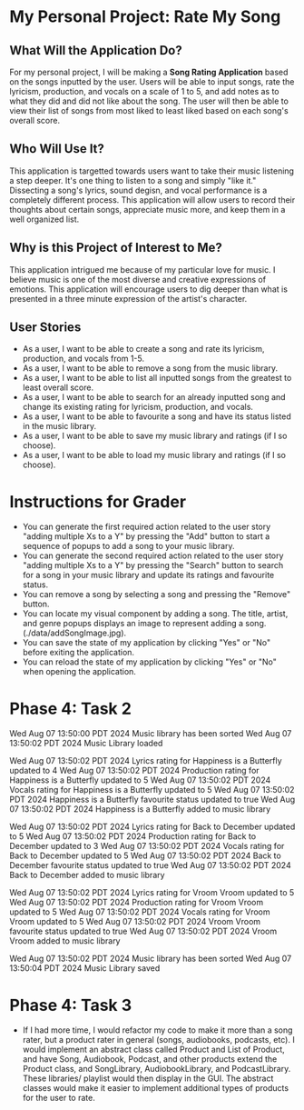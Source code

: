 # My Personal Project: Rate My Song

## What Will the Application Do?
For my personal project, I will be making a **Song Rating Application**
based on the songs inputted by the user. Users will be able to input songs, rate the lyricism, production,
and vocals on a scale of 1 to 5, and add notes as to what they did and did not like about the song. 
The user will then be able to view their list of songs from most liked to least liked based on each song's
overall score.

## Who Will Use It?
This application is targetted towards users want to take their music listening a step deeper. It's one thing
to listen to a song and simply "like it." Dissecting a song's lyrics, sound degisn, and vocal performance
is a completely different process. This application will allow users to record their thoughts about certain
songs, appreciate music more, and keep them in a well organized list.

## Why is this Project of Interest to Me?
This application intrigued me because of my particular love for music. I believe music is one of the 
most diverse and creative expressions of emotions. This application will encourage users to dig deeper
than what is presented in a three minute expression of the artist's character. 

## User Stories
- As a user, I want to be able to create a song and rate its lyricism, production, and vocals from 1-5.
- As a user, I want to be able to remove a song from the music library.
- As a user, I want to be able to list all inputted songs from the greatest to least overall score.
- As a user, I want to be able to search for an already inputted song and change its existing rating 
for lyricism, production, and vocals. 
- As a user, I want to be able to favourite a song and have its status listed in the music library.
- As a user, I want to be able to save my music library and ratings (if I so choose).
- As a user, I want to be able to load my music library and ratings (if I so choose).

# Instructions for Grader

- You can generate the first required action related to the user story "adding multiple Xs to a Y" by
pressing the "Add" button to start a sequence of popups to add a song to your music library.
- You can generate the second required action related to the user story "adding multiple Xs to a Y" by
pressing the "Search" button to search for a song in your music library and update its ratings and favourite
status. 
- You can remove a song by selecting a song and pressing the "Remove" button.
- You can locate my visual component by adding a song. The title, artist, and genre popups displays an image
to represent adding a song. (./data/addSongImage.jpg).
- You can save the state of my application by clicking "Yes" or "No" before exiting the application.
- You can reload the state of my application by clicking "Yes" or "No" when opening the application.

# Phase 4: Task 2
Wed Aug 07 13:50:00 PDT 2024
Music library has been sorted
Wed Aug 07 13:50:02 PDT 2024
Music Library loaded

Wed Aug 07 13:50:02 PDT 2024
Lyrics rating for Happiness is a Butterfly updated to 4
Wed Aug 07 13:50:02 PDT 2024
Production rating for Happiness is a Butterfly updated to 5
Wed Aug 07 13:50:02 PDT 2024
Vocals rating for Happiness is a Butterfly updated to 5
Wed Aug 07 13:50:02 PDT 2024
Happiness is a Butterfly favourite status updated to true
Wed Aug 07 13:50:02 PDT 2024
Happiness is a Butterfly added to music library

Wed Aug 07 13:50:02 PDT 2024
Lyrics rating for Back to December updated to 5
Wed Aug 07 13:50:02 PDT 2024
Production rating for Back to December updated to 3
Wed Aug 07 13:50:02 PDT 2024
Vocals rating for Back to December updated to 5
Wed Aug 07 13:50:02 PDT 2024
Back to December favourite status updated to true
Wed Aug 07 13:50:02 PDT 2024
Back to December added to music library

Wed Aug 07 13:50:02 PDT 2024
Lyrics rating for Vroom Vroom updated to 5
Wed Aug 07 13:50:02 PDT 2024
Production rating for Vroom Vroom updated to 5
Wed Aug 07 13:50:02 PDT 2024
Vocals rating for Vroom Vroom updated to 5
Wed Aug 07 13:50:02 PDT 2024
Vroom Vroom favourite status updated to true
Wed Aug 07 13:50:02 PDT 2024
Vroom Vroom added to music library

Wed Aug 07 13:50:02 PDT 2024
Music library has been sorted
Wed Aug 07 13:50:04 PDT 2024
Music Library saved

# Phase 4: Task 3
- If I had more time, I would refactor my code to make it more than a song rater, but a product rater in general
(songs, audiobooks, podcasts, etc). I would implement an abstract class called Product and List of Product, and 
have Song, Audiobook, Podcast, and other products extend the Product class, and SongLibrary, AudiobookLibrary, and
PodcastLibrary. These libraries/ playlist would then display in the GUI. The abstract classes would make it easier
to implement additional types of products for the user to rate. 
